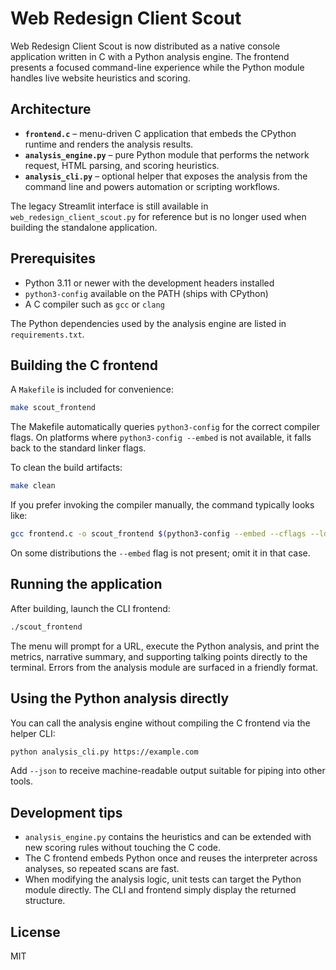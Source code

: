 # Web Redesign Client Scout

Web Redesign Client Scout is now distributed as a native console application
written in C with a Python analysis engine. The frontend presents a focused
command-line experience while the Python module handles live website heuristics
and scoring.

## Architecture

- **`frontend.c`** – menu-driven C application that embeds the CPython runtime
  and renders the analysis results.
- **`analysis_engine.py`** – pure Python module that performs the
  network request, HTML parsing, and scoring heuristics.
- **`analysis_cli.py`** – optional helper that exposes the analysis from the
  command line and powers automation or scripting workflows.

The legacy Streamlit interface is still available in
`web_redesign_client_scout.py` for reference but is no longer used when
building the standalone application.

## Prerequisites

- Python 3.11 or newer with the development headers installed
- `python3-config` available on the PATH (ships with CPython)
- A C compiler such as `gcc` or `clang`

The Python dependencies used by the analysis engine are listed in
`requirements.txt`.

## Building the C frontend

A `Makefile` is included for convenience:

```bash
make scout_frontend
```

The Makefile automatically queries `python3-config` for the correct compiler
flags. On platforms where `python3-config --embed` is not available, it falls
back to the standard linker flags.

To clean the build artifacts:

```bash
make clean
```

If you prefer invoking the compiler manually, the command typically looks like:

```bash
gcc frontend.c -o scout_frontend $(python3-config --embed --cflags --ldflags)
```

On some distributions the `--embed` flag is not present; omit it in that case.

## Running the application

After building, launch the CLI frontend:

```bash
./scout_frontend
```

The menu will prompt for a URL, execute the Python analysis, and print the
metrics, narrative summary, and supporting talking points directly to the
terminal. Errors from the analysis module are surfaced in a friendly format.

## Using the Python analysis directly

You can call the analysis engine without compiling the C frontend via the
helper CLI:

```bash
python analysis_cli.py https://example.com
```

Add `--json` to receive machine-readable output suitable for piping into other
tools.

## Development tips

- `analysis_engine.py` contains the heuristics and can be extended with new
  scoring rules without touching the C code.
- The C frontend embeds Python once and reuses the interpreter across analyses,
  so repeated scans are fast.
- When modifying the analysis logic, unit tests can target the Python module
directly. The CLI and frontend simply display the returned structure.

## License

MIT
